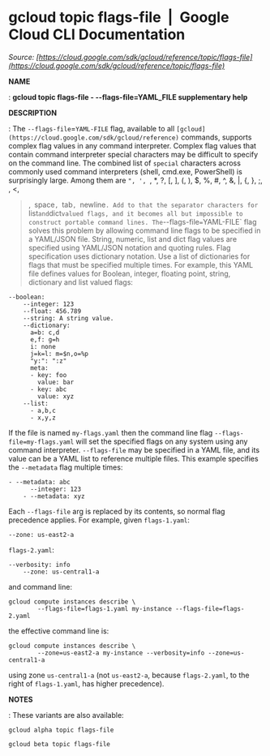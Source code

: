 # gcloud topic flags-file  |  Google Cloud CLI Documentation

*Source: [https://cloud.google.com/sdk/gcloud/reference/topic/flags-file](https://cloud.google.com/sdk/gcloud/reference/topic/flags-file)*

**NAME**

: **gcloud topic flags-file - --flags-file=YAML_FILE supplementary help**

**DESCRIPTION**

: The `--flags-file`=`YAML-FILE` flag, available
to all `[gcloud](https://cloud.google.com/sdk/gcloud/reference)` commands,
supports complex flag values in any command interpreter.
Complex flag values that contain command interpreter special characters may be
difficult to specify on the command line. The combined list of
`special` characters across commonly used command
interpreters (shell, cmd.exe, PowerShell) is surprisingly large. Among them are
`", ', `, *, ?, [, ], (, ), $, %, #, ^, &, |, {, }, ;, \, <,
>,` `space`, `tab`,
`newline`. Add to that the separator characters for
`list` and `dict` valued flags, and it becomes all but
impossible to construct portable command lines.
The `--flags-file`=`YAML-FILE` flag solves this
problem by allowing command line flags to be specified in a YAML/JSON file.
String, numeric, list and dict flag values are specified using YAML/JSON
notation and quoting rules.
Flag specification uses dictionary notation. Use a list of dictionaries for
flags that must be specified multiple times.
For example, this YAML file defines values for Boolean, integer, floating point,
string, dictionary and list valued flags:

```
--boolean:
    --integer: 123
    --float: 456.789
    --string: A string value.
    --dictionary:
      a=b: c,d
      e,f: g=h
      i: none
      j=k=l: m=$n,o=%p
      "y:": ":z"
      meta:
      - key: foo
        value: bar
      - key: abc
        value: xyz
    --list:
      - a,b,c
      - x,y,z
```

If the file is named `my-flags.yaml` then the command line flag
`--flags-file=my-flags.yaml` will set the specified flags on any
system using any command interpreter. `--flags-file` may be specified
in a YAML file, and its value can be a YAML list to reference multiple files.
This example specifies the `--metadata` flag multiple times:

```
- --metadata: abc
      --integer: 123
    - --metadata: xyz
```

Each `--flags-file` arg is replaced by its contents, so normal flag
precedence applies. For example, given `flags-1.yaml`:

```
--zone: us-east2-a
```

`flags-2.yaml`:

```
--verbosity: info
    --zone: us-central1-a
```

and command line:

```
gcloud compute instances describe \
        --flags-file=flags-1.yaml my-instance --flags-file=flags-2.yaml
```

the effective command line is:

```
gcloud compute instances describe \
        --zone=us-east2-a my-instance --verbosity=info --zone=us-central1-a
```

using zone `us-central1-a` (not `us-east2-a`, because
`flags-2.yaml`, to the right of `flags-1.yaml`, has higher
precedence).

**NOTES**

: These variants are also available:

```
gcloud alpha topic flags-file
```

```
gcloud beta topic flags-file
```